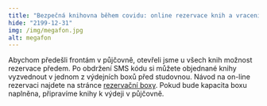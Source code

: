 ```yaml
---
title: "Bezpečná knihovna během covidu: online rezervace knih a vracení do biblioboxu"
hide: "2199-12-31"
img: /img/megafon.jpg
alt: megafon
---
```


Abychom předešli frontám v půjčovně, otevřeli jsme u všech knih možnost
rezervace předem. Po obdržení SMS kódu si můžete objednané knihy vyzvednout v
jednom z výdejních boxů před studovnou. Návod na on-line rezervaci najdete na
stránce [rezervační boxy](rezervacni_boxy.html).
Pokud bude kapacita boxu naplněna, připravíme knihy k výdeji v půjčovně.


